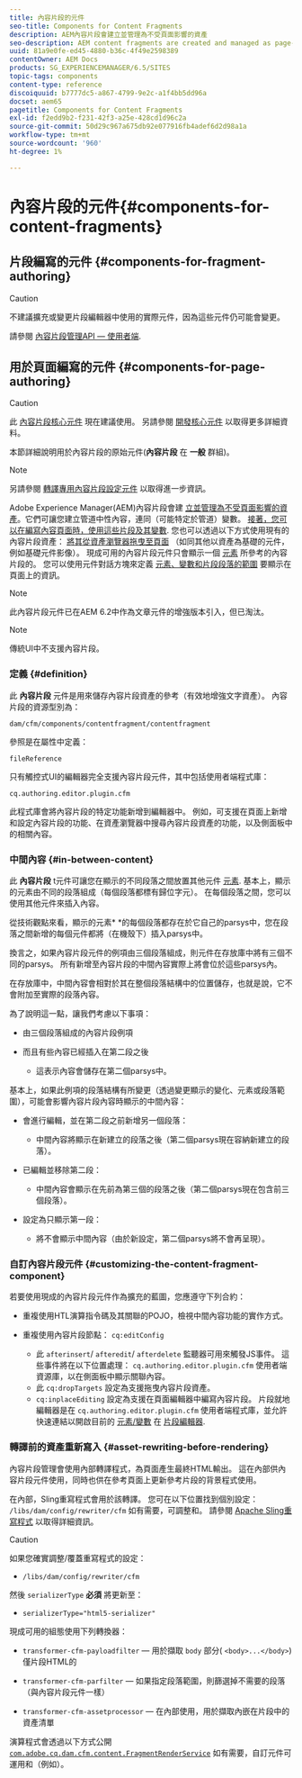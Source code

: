 ```yaml
---
title: 內容片段的元件
seo-title: Components for Content Fragments
description: AEM內容片段會建立並管理為不受頁面影響的資產
seo-description: AEM content fragments are created and managed as page-independent assets
uuid: 81a9e0fe-ed45-4880-b36c-4f49e2598389
contentOwner: AEM Docs
products: SG_EXPERIENCEMANAGER/6.5/SITES
topic-tags: components
content-type: reference
discoiquuid: b7777dc5-a867-4799-9e2c-a1f4bb5dd96a
docset: aem65
pagetitle: Components for Content Fragments
exl-id: f2edd9b2-f231-42f3-a25e-428cd1d96c2a
source-git-commit: 50d29c967a675db92e077916fb4adef6d2d98a1a
workflow-type: tm+mt
source-wordcount: '960'
ht-degree: 1%

---
```


# 內容片段的元件{#components-for-content-fragments}

## 片段編寫的元件 {#components-for-fragment-authoring}

>[!CAUTION]
>
>不建議擴充或變更片段編輯器中使用的實際元件，因為這些元件仍可能會變更。

請參閱 [內容片段管理API — 使用者端](/help/sites-developing/customizing-content-fragments.md#the-content-fragment-management-api-client-side).

## 用於頁面編寫的元件 {#components-for-page-authoring}

>[!CAUTION]
>
>此 [內容片段核心元件](https://helpx.adobe.com/experience-manager/core-components/using/content-fragment-component.html) 現在建議使用。 另請參閱 [開發核心元件](https://helpx.adobe.com/experience-manager/core-components/using/developing.html) 以取得更多詳細資料。
>
>本節詳細說明用於內容片段的原始元件(**內容片段** 在 **一般** 群組)。

>[!NOTE]
>
>另請參閱 [轉譯專用內容片段設定元件](/help/sites-developing/content-fragments-config-components-rendering.md) 以取得進一步資訊。

Adobe Experience Manager(AEM)內容片段會建 [立並管理為不受頁面影響的資產](/help/assets/content-fragments/content-fragments.md)。它們可讓您建立管道中性內容，連同（可能特定於管道）變數。 [接著，您可以在編寫內容頁面時，使用這些片段及其變數](/help/sites-authoring/content-fragments.md). 您也可以透過以下方式使用現有的內容片段資產： [將其從資產瀏覽器拖曳至頁面](/help/sites-authoring/content-fragments.md#adding-a-content-fragment-to-your-page) （如同其他以資產為基礎的元件，例如基礎元件影像）。 現成可用的內容片段元件只會顯示一個 [元素](/help/assets/content-fragments/content-fragments.md#constituent-parts-of-a-content-fragment) 所參考的內容片段的。 您可以使用元件對話方塊來定義 [元素、變數和片段段落的範圍](/help/assets/content-fragments/content-fragments.md#constituent-parts-of-a-content-fragment) 要顯示在頁面上的資訊。

>[!NOTE]
>
>此內容片段元件已在AEM 6.2中作為文章元件的增強版本引入，但已淘汰。

>[!NOTE]
>
>傳統UI中不支援內容片段。

### 定義 {#definition}

此 **內容片段** 元件是用來儲存內容片段資產的參考（有效地增強文字資產）。 內容片段的資源型別為：

`dam/cfm/components/contentfragment/contentfragment`

參照是在屬性中定義：

`fileReference`

只有觸控式UI的編輯器完全支援內容片段元件，其中包括使用者端程式庫：

`cq.authoring.editor.plugin.cfm`

此程式庫會將內容片段的特定功能新增到編輯器中。 例如，可支援在頁面上新增和設定內容片段的功能、在資產瀏覽器中搜尋內容片段資產的功能，以及側面板中的相關內容。

### 中間內容 {#in-between-content}

此 **內容片段** t元件可讓您在顯示的不同段落之間放置其他元件 [元素](/help/assets/content-fragments/content-fragments.md#constituent-parts-of-a-content-fragment). 基本上，顯示的元素由不同的段落組成（每個段落都標有歸位字元）。 在每個段落之間，您可以使用其他元件來插入內容。

從技術觀點來看，顯示的元素* *的每個段落都存在於它自己的parsys中，您在段落之間新增的每個元件都將（在機殼下）插入parsys中。

換言之，如果內容片段元件的例項由三個段落組成，則元件在存放庫中將有三個不同的parsys。 所有新增至內容片段的中間內容實際上將會位於這些parsys內。

在存放庫中，中間內容會相對於其在整個段落結構中的位置儲存，也就是說，它不會附加至實際的段落內容。

為了說明這一點，讓我們考慮以下事項：

* 由三個段落組成的內容片段例項
* 而且有些內容已經插入在第二段之後

   * 這表示內容會儲存在第二個parsys中。

基本上，如果此例項的段落結構有所變更（透過變更顯示的變化、元素或段落範圍），可能會影響內容片段內容時顯示的中間內容：

* 會進行編輯，並在第二段之前新增另一個段落：

   * 中間內容將顯示在新建立的段落之後（第二個parsys現在容納新建立的段落）。

* 已編輯並移除第二段：

   * 中間內容會顯示在先前為第三個的段落之後（第二個parsys現在包含前三個段落）。

* 設定為只顯示第一段：

   * 將不會顯示中間內容（由於新設定，第二個parsys將不會再呈現）。

### 自訂內容片段元件 {#customizing-the-content-fragment-component}

若要使用現成的內容片段元件作為擴充的藍圖，您應遵守下列合約：

* 重複使用HTL演算指令碼及其關聯的POJO，檢視中間內容功能的實作方式。
* 重複使用內容片段節點： `cq:editConfig`

   * 此 `afterinsert`/ `afteredit`/ `afterdelete` 監聽器可用來觸發JS事件。 這些事件將在以下位置處理： `cq.authoring.editor.plugin.cfm` 使用者端資源庫，以在側面板中顯示關聯內容。
   * 此 `cq:dropTargets` 設定為支援拖曳內容片段資產。
   * `cq:inplaceEditing` 設定為支援在頁面編輯器中編寫內容片段。 片段就地編輯器是在 `cq.authoring.editor.plugin.cfm` 使用者端程式庫，並允許快速連結以開啟目前的 [元素/變數](/help/assets/content-fragments/content-fragments.md#constituent-parts-of-a-content-fragment) 在 [片段編輯器](/help/assets/content-fragments/content-fragments-variations.md).

### 轉譯前的資產重新寫入 {#asset-rewriting-before-rendering}

內容片段管理會使用內部轉譯程式，為頁面產生最終HTML輸出。 這在內部供內容片段元件使用，同時也供在參考頁面上更新參考片段的背景程式使用。

在內部，Sling重寫程式會用於該轉譯。 您可在以下位置找到個別設定： `/libs/dam/config/rewriter/cfm` 如有需要，可調整和。 請參閱 [Apache Sling重寫程式](https://sling.apache.org/documentation/bundles/output-rewriting-pipelines-org-apache-sling-rewriter.html) 以取得詳細資訊。

>[!CAUTION]
>
>如果您確實調整/覆蓋重寫程式的設定：
>
>* `/libs/dam/config/rewriter/cfm`
>
>然後 `serializerType` **必須** 將更新至：
>
>* `serializerType="html5-serializer"`

現成可用的組態使用下列轉換器：

* `transformer-cfm-payloadfilter`  — 用於擷取 `body` 部分( `<body>...</body>`)僅片段HTML的

* `transformer-cfm-parfilter`  — 如果指定段落範圍，則篩選掉不需要的段落（與內容片段元件一樣）
* `transformer-cfm-assetprocessor`  — 在內部使用，用於擷取內嵌在片段中的資產清單

演算程式會透過以下方式公開 [`com.adobe.cq.dam.cfm.content.FragmentRenderService`](https://helpx.adobe.com/experience-manager/6-5/sites/developing/using/reference-materials/javadoc/com/adobe/cq/dam/cfm/ContentFragment.html) 如有需要，自訂元件可運用和（例如）。
